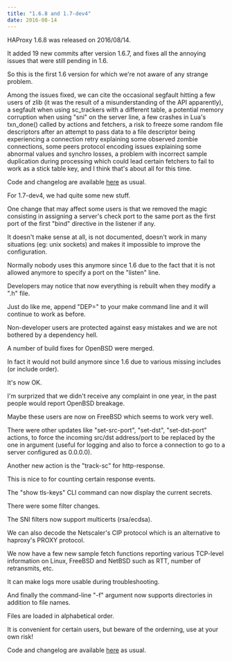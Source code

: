 ```yaml
---
title: "1.6.8 and 1.7-dev4"
date: 2016-08-14
---
```

HAProxy 1.6.8 was released on 2016/08/14.

It added 19 new commits after version 1.6.7, and fixes all the annoying issues that were still pending in 1.6.

So this is the first 1.6 version for which we're not aware of any strange problem.

Among the issues fixed, we can cite the occasional segfault hitting a few users of zlib (it was the result of a misunderstanding of the API apparently), a segfault when using sc\_trackers with a different table, a potential memory corruption when using "sni" on the server line, a few crashes in Lua's txn\_done() called by actions and fetchers, a risk to freeze some random file descriptors after an attempt to pass data to a file descriptor being experiencing a connection retry explaining some observed zombie connections, some peers protocol encoding issues explaining some abnormal values and synchro losses, a problem with incorrect sample duplication during processing which could lead certain fetchers to fail to work as a stick table key, and I think that's about all for this time.

Code and changelog are available [here](/download/1.6/src/) as usual.

For 1.7-dev4, we had quite some new stuff.

One change that may affect some users is that we removed the magic consisting in assigning a server's check port to the same port as the first port of the first "bind" directive in the listener if any.

It doesn't make sense at all, is not documented, doesn't work in many situations (eg: unix sockets) and makes it impossible to improve the configuration.

Normally nobody uses this anymore since 1.6 due to the fact that it is not allowed anymore to specify a port on the "listen" line.

Developers may notice that now everything is rebuilt when they modify a ".h" file.

Just do like me, append "DEP=" to your make command line and it will continue to work as before.

Non-developer users are protected against easy mistakes and we are not bothered by a dependency hell.

A number of build fixes for OpenBSD were merged.

In fact it would not build anymore since 1.6 due to various missing includes (or include order).

It's now OK.

I'm surprized that we didn't receive any complaint in one year, in the past people would report OpenBSD breakage.

Maybe these users are now on FreeBSD which seems to work very well.

There were other updates like "set-src-port", "set-dst", "set-dst-port" actions, to force the incoming src/dst address/port to be replaced by the one in argument (useful for logging and also to force a connection to go to a server configured as 0.0.0.0).

Another new action is the "track-sc" for http-response.

This is nice to for counting certain response events.

The "show tls-keys" CLI command can now display the current secrets.

There were some filter changes.

The SNI filters now support multicerts (rsa/ecdsa).

We can also decode the Netscaler's CIP protocol which is an alternative to haproxy's PROXY protocol.

We now have a few new sample fetch functions reporting various TCP-level information on Linux, FreeBSD and NetBSD such as RTT, number of retransmits, etc.

It can make logs more usable during troubleshooting.

And finally the command-line "-f" argument now supports directories in addition to file names.

Files are loaded in alphabetical order.

It is convenient for certain users, but beware of the orderning, use at your own risk!

Code and changelog are available [here](/download/1.7/src/) as usual.
